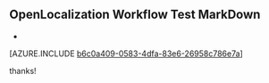 ## OpenLocalization Workflow Test MarkDown
* 

[AZURE.INCLUDE [b6c0a409-0583-4dfa-83e6-26958c786e7a](calleeMd1.md)]

 
thanks!